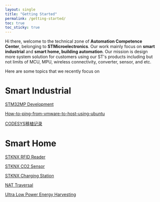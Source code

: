 ```yaml
---
layout: single
title: "Getting Started"
permalink: /getting-started/
toc: true
toc_sticky: true
---
```


Hi there, welcome to the technical zone of **Automation Competence Center**, belonging to **STMicroelectronics**. Our work mainly focus on **smart industrial** and **smart home, building automation**. Our mission is design more system solution for customers using our ST's products including but not limits of MCU, MPU, wireless connectivity, converter, sensor, and etc.

Here are some topics that we recently focus on

# Smart Industrial

[STM32MP Development](/posts/stm32mp-development)

[How-to-ping-from-vmware-to-host-using-ubuntu](/posts/how-to-ping-from-vmware-to-host-using-ubuntu/)

[CODESYS移植记录](/posts/CODESYS移植记录/)

# Smart Home

[STKNX RFID Reader](/posts/stknx-rfid-reader/)


[STKNX CO2 Sensor](/posts/stknx-charging-station/)


[STKNX Charging Station](/posts/stknx-charging-station/)


[NAT Traversal](/posts/synology-nat/)


[Ultra Low Power Energy Harvesting](/posts/ultra-low-power-energy-harvesting/)